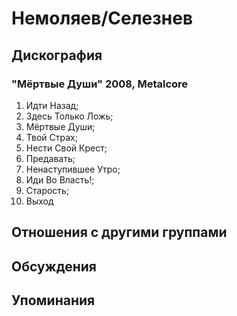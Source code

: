 # Немоляев/Селезнев



## Дискография

### "Мёртвые Души" 2008, Metalcore

1. Идти Назад; 
2. Здесь Только Ложь; 
3. Мёртвые Души; 
4. Твой Страх; 
5. Нести Свой Крест; 
6. Предавать; 
7. Ненаступившее Утро; 
8. Иди Во Власть!; 
9. Старость; 
10. Выход



## Отношения с другими группами


## Обсуждения


## Упоминания

